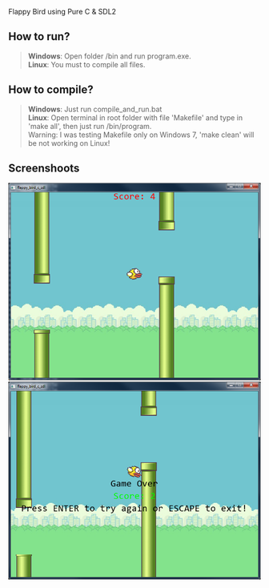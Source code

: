 Flappy Bird using Pure C & SDL2

## How to run? 
> **Windows**: Open folder /bin and run program.exe.  
> **Linux**: You must to compile all files.

## How to compile?
> **Windows**: Just run compile_and_run.bat  
> **Linux**: Open terminal in root folder with file 'Makefile' and type in 'make all', then just run /bin/program.  
Warning: I was testing Makefile only on Windows 7, 'make clean' will be not working on Linux!

## Screenshoots
![img1](img1.png)
![img2](img2.png)

